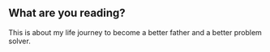 ## What are you reading?
This is about my life journey to become a better father and a better problem solver.
